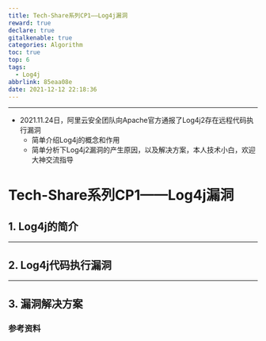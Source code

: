 ```yaml
---
title: Tech-Share系列CP1——Log4j漏洞
reward: true
declare: true
gitalkenable: true
categories: Algorithm
toc: true
top: 6
tags:
  - Log4j
abbrlink: 85eaa08e
date: 2021-12-12 22:18:36
---
```

---

* 2021.11.24日，阿里云安全团队向Apache官方通报了Log4j2存在远程代码执行漏洞
  * 简单介绍Log4j的概念和作用
  * 简单分析下Log4j2漏洞的产生原因，以及解决方案，本人技术小白，欢迎大神交流指导

<!-- more -->

# Tech-Share系列CP1——Log4j漏洞

## 1. Log4j的简介







---

## 2. Log4j代码执行漏洞







---

## 3. 漏洞解决方案





### 参考资料



